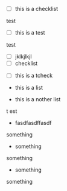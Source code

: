 *   [ ] this is a checklist

test

*   [ ] this is a test

test

*   [ ] jklkjlkjl
*   [ ] checklist

<!---->

*   [ ] this is a tcheck

<!---->

*   this is a list

*   this is a nother list

t est

*   fasdfasdffasdf

something

*   something

something

*   something

something

